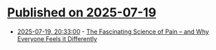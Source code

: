 # [Published on 2025-07-19](index.md)

* [2025-07-19, 20:33:00](https://soylentnews.org/article.pl?sid=25/07/18/0948223&from=rss) - [The Fascinating Science of Pain – and Why Everyone Feels it Differently](https://soylentnews.org/article.pl?sid=25/07/18/0948223&from=rss)
